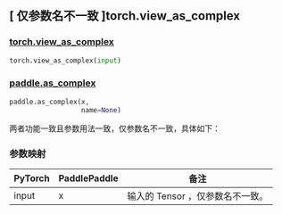 ## [ 仅参数名不一致 ]torch.view_as_complex
### [torch.view_as_complex](https://pytorch.org/docs/stable/generated/torch.view_as_complex.html?highlight=view_as_complex#torch.view_as_complex)

```python
torch.view_as_complex(input)
```

### [paddle.as_complex](https://www.paddlepaddle.org.cn/documentation/docs/zh/develop/api/paddle/as_complex_cn.html#as-complex)

```python
paddle.as_complex(x,
                  name=None)
```

两者功能一致且参数用法一致，仅参数名不一致，具体如下：

### 参数映射

| PyTorch       | PaddlePaddle | 备注                                                   |
| ------------- | ------------ | ------------------------------------------------------ |
| input         | x            | 输入的 Tensor ，仅参数名不一致。                   |
